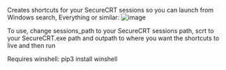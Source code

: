 Creates shortcuts for your SecureCRT sessions so you can launch from Windows search, Everything or similar:
![image](https://i.imgur.com/OwTnnCP.png)

To use, change sessions_path to your SecureCRT sessions path, scrt to your SecureCRT.exe path and outpath to where you want the shortcuts to live and then run

Requires winshell:  pip3 install winshell
